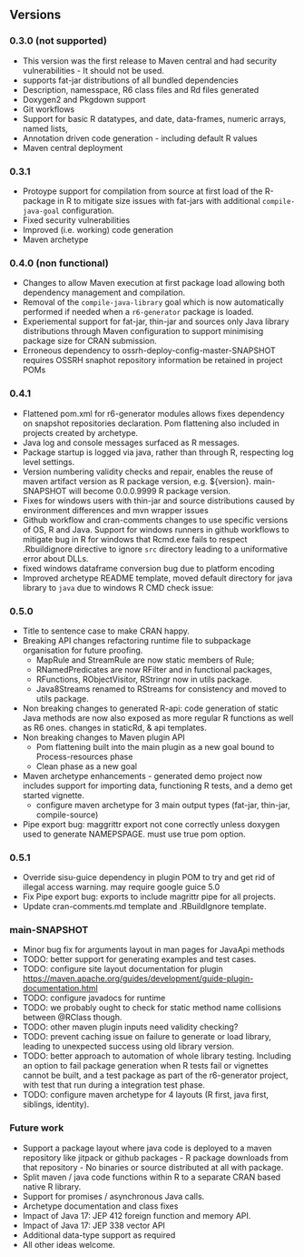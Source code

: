 ## Versions

### 0.3.0 (not supported)

* This version was the first release to Maven central and had security vulnerabilities - It should not be used.
* supports fat-jar distributions of all bundled dependencies
* Description, namesspace, R6 class files and Rd files generated
* Doxygen2 and Pkgdown support
* Git workflows
* Support for basic R datatypes, and date, data-frames, numeric arrays, named lists,  
* Annotation driven code generation - including default R values
* Maven central deployment

### 0.3.1

* Protoype support for compilation from source at first load of the R-package in R to mitigate size issues with fat-jars with additional `compile-java-goal` configuration.
* Fixed security vulnerabilities
* Improved (i.e. working) code generation
* Maven archetype

### 0.4.0 (non functional)

* Changes to allow Maven execution at first package load allowing both dependency management and compilation. 
* Removal of the `compile-java-library` goal which is now automatically performed if needed when a `r6-generator` package is loaded. 
* Experiemental support for fat-jar, thin-jar and sources only Java library distributions through Maven configuration to support minimising package size for CRAN submission.
* Erroneous dependency to ossrh-deploy-config-master-SNAPSHOT requires OSSRH snaphot repository information be retained in project POMs  

### 0.4.1

* Flattened pom.xml for r6-generator modules allows fixes dependency on snapshot repositories declaration. Pom flattening also included in
projects created by archetype.
* Java log and console messages surfaced as R messages.
* Package startup is logged via java, rather than through R, respecting log level settings.
* Version numbering validity checks and repair, enables the reuse of maven artifact version as R package version, e.g. <version>${version}</version>. main-SNAPSHOT will become 0.0.0.9999 R package version.
* Fixes for windows users with thin-jar and source distributions caused by environment differences and mvn wrapper issues
* Github workflow and cran-comments changes to use specific versions of OS, R and Java.  Support for windows runners in github workflows to mitigate bug in R for windows that Rcmd.exe fails to respect .Rbuildignore directive to ignore `src` directory leading to a uniformative error about DLLs.
* fixed windows dataframe conversion bug due to platform encoding
* Improved archetype README template, moved default directory for java library to `java` due to windows R CMD check issue: 

### 0.5.0

* Title to sentence case to make CRAN happy.
* Breaking API changes refactoring runtime file to subpackage organisation for future proofing. 
    - MapRule and StreamRule are now static members of Rule;  
    - RNamedPredicates are now RFilter and in functional packages, 
    - RFunctions, RObjectVisitor, RStringr now in utils package. 
    - Java8Streams renamed to RStreams for consistency and moved to utils package.
* Non breaking changes to generated R-api: code generation of static Java methods are now also exposed as more regular R functions as well as R6 ones. changes in staticRd, & api templates. 
* Non breaking changes to Maven plugin API
    - Pom flattening built into the main plugin as a new goal bound to Process-resources phase
    - Clean phase as a new goal
* Maven archetype enhancements - generated demo project now includes support for importing data, functioning R tests, and a demo get started vignette.
     - configure maven archetype for 3 main output types (fat-jar, thin-jar, compile-source) 
* Pipe export bug: maggrittr export not cone correctly unless doxygen used to generate NAMEPSPAGE. must use <useDoxygen>true</useDoxygen> pom option.
 
### 0.5.1

* Override sisu-guice dependency in plugin POM to try and get rid of illegal access warning. may require google guice 5.0
* Fix Pipe export bug: exports to include magrittr pipe for all projects.
* Update cran-comments.md template and .RBuildIgnore template.

### main-SNAPSHOT

* Minor bug fix for arguments layout in man pages for JavaApi methods
* TODO: better support for generating examples and test cases.
* TODO: configure site layout documentation for plugin https://maven.apache.org/guides/development/guide-plugin-documentation.html
* TODO: configure javadocs for runtime
* TODO: we probably ought to check for static method name collisions between @RClass though.
* TODO: other maven plugin inputs need validity checking?
* TODO: prevent caching issue on failure to generate or load library, leading to unexpected success using old library version. 
* TODO: better approach to automation of whole library testing. Including an option to fail package generation when R tests fail or vignettes cannot be built, and a test package as part of the r6-generator project, with test that run during a integration test phase.
* TODO: configure maven archetype for 4 layouts (R first, java first, siblings, identity).

### Future work

* Support a package layout where java code is deployed to a maven repository like jitpack or github packages
      - R package downloads from that repository
      - No binaries or source distributed at all with package. 
* Split maven / java code functions within R to a separate CRAN based native R library.
* Support for promises / asynchronous Java calls.
* Archetype documentation and class fixes
* Impact of Java 17: JEP 412 foreign function and memory API.
* Impact of Java 17: JEP 338 vector API
* Additional data-type support as required
* All other ideas welcome.